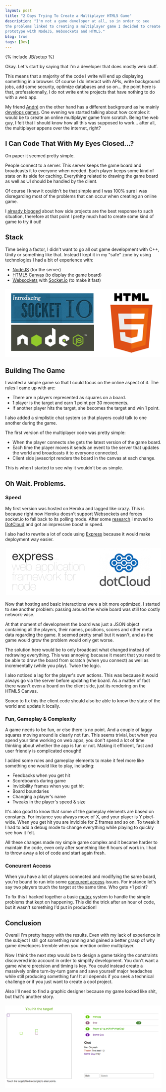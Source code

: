 ```yaml
---
layout: post
title: "2 Days Trying To Create a Multiplayer HTML5 Game"
description: "I'm not a game developer at all, so in order to see
the problems linked to creating a multiplayer game I decided to create a
prototype with NodeJS, Websockets and HTML5."
blog: true
tags: [Dev]
---
```


{% include JB/setup %}

Okay. Let's start by saying that I'm a developer that does mostly web stuff.

This means that a majority of the code I write will end up displaying something in a browser.
Of course I do interact with APIs, write background jobs, add some
security, optimize databases and so on... the point here is that, professionnally, I do not write
entire projects that have nothing to do with a web app.

My friend [André](http://www.andreberlemont.com/portfolio/) on the other hand
has a different background as he mainly [develops games](http://www.oneliferemains.com/).
One evening we started talking about how complex it would be to create an online multiplayer
game from scratch. Being the web guy, I felt that I should know how all this was supposed to work... after
all, the multiplayer appens over the internet, right?

## I Can Code That With My Eyes Closed...?

On paper it seemed pretty simple.

People connect to a server.
This server keeps the game board and broadcasts it to everyone when
needed. Each player keeps some kind of state on its side for caching.
Everything related to drawing the game board as well as UI should be
handled by the client.

Of course I knew it couldn't be that simple and I was 100% sure
I was disregarding most of the problems that can occur when creating an online game.

I [already blogged](/2012/01/09/start-working-on-your-side-project/) about how side projects are the best response to such
situation, therefore at that point I pretty much had to create some kind of game to try it out!

## Stack

Time being a factor, I didn't want to go all out game development with C++, Unity or
something like that. Instead I kept it in my "safe" zone by using
technologies I had a bit of experience with:

- [NodeJS](http://nodejs.org/) (for the server)
- [HTML5 Canvas](https://developer.mozilla.org/en-US/docs/HTML/Canvas/Tutorial) (to display the game board)
- [Websockets](http://en.wikipedia.org/wiki/WebSocket) with [Socket.io](http://socket.io/) (to make it fast)

<img src='/assets/blog/stackgame.png' alt='logos' style='margin:20px auto; display: block'/>

## Building The Game

I wanted a simple game so that I could focus on the online aspect of it.
The rules I came up with are:

- There are n players represented as squares on a board.
- 1 player is the target and earn 1 point per 30 movements.
- If another player hits the target, she becomes the target and win 1 point.

I also added a simplistic chat system so that players could talk
to one another during the game.

The first version of the multiplayer code was pretty simple:

- When the player connects she gets the latest version of the game board.
- Each time the player moves it sends an event to the server that
  updates the world and broadcasts it to everyone connected.
- Client side javascript renders the board in the canvas at each change.

This is when I started to see why it wouldn't be as simple.

## Oh Wait. Problems.

### Speed

My first version was hosted on Heroku and lagged like crazy. This is
because right now Heroku doesn't support Websockets and forces socket.io
to fall back to its polling mode. After some [research](https://github.com/joyent/node/wiki/Node-Hosting)
I moved to [DotCloud](https://www.dotcloud.com/) and got an impressive boost in speed.

I also had to rewrite a lot of code using [Express](http://expressjs.com/) because it would make
deployment way easier.

<img src='/assets/blog/morestackgaming.png' alt='logos' style='margin:20px auto; display: block'/>

Now that hosting and basic interactions were a bit more optimized, I started to see
another problem: passing around the whole board was still too costly
network-wise.

At that moment of development the board was just a JSON object containing
all the players, their names, positions, scores and other meta data
regarding the game. It seemed pretty small but it wasn't, and as the
game would grow the problem would only get worse.

The solution here would be to only broadcast what changed instead of
redrawing everything. This was annoying because it meant that you need to be able
to draw the board from scratch (when you connect) as well as
incrementally (while you play). Twice the logic.

I also noticed a lag for the player's own actions. This was because it
would always go via the server before updating the board. As a matter of
fact there wasn't even a board on the client side, just its rendering
on the HTML5 Canvas.

Soooo to fix this the client code should also be able to know the state of the world
and update it locally.

### Fun, Gameplay & Complexity

A game needs to be fun, or else there is no point. And a couple of laggy
squares moving around is clearly not fun. This seems trivial, but when
you spend your time working on web apps, you don't spend a lot of time thinking about
whether the app is fun or not. Making it efficient, fast and user friendly
is complicated enought!

I added some rules and gameplay elements to make it feel more like
something one would like to play, including:

- Feedbacks when you get hit
- Scoreboards during game
- Invicibility frames when you get hit
- Board boundaries
- Changing a player's name
- Tweaks in the player's speed & size

It's also good to know that some of the gameplay elements are based on constants.
For instance you always move of X, and your player is Y pixel-wide. When you get hit you
are invicible for Z frames and so on. To tweak it I had to add a debug
mode to change everything while playing to quickly see how it felt.

All these changes made my simple game complex and it became harder to maintain the code,
even only after something like 6 hours of work in.
I had to throw away a lot of code and start again fresh.

### Concurent Access

When you have a lot of players connected and modifying the same board,
you're bound to run into some [concurent access](http://en.wikipedia.org/wiki/Concurrency_control) issues.
For instance let's say two players touch the target at the same time.
Who gets +1 point?

To fix this I hacked together a basic
[mutex](http://en.wikipedia.org/wiki/Mutual_exclusion) system
to handle the simple problems that kept on happening. This did the trick
after an hour of code, but it wasn't something I'd put in production!

## Conclusion

Overall I'm pretty happy with the results.
Even with my lack of experience in the subject I still got
something running and gained a better grasp of why game developers
tremble when you mention online multiplayer.

Now I think the next step would be to design a game taking the
constraints discovered into account in order to simplify development. You don't want a
game where precision and timing is key.
You could instead create a massively online turn-by-turn game and
save yourself major headaches while still producing something fun! It all
depends if you seek a technical challenge or if you just want to create
a cool project.

Also I'll need to find a graphic designer because my game looked like shit, but
that's another story.

<img src='/assets/blog/screengame.png' alt='the game' style='margin:20px auto; display: block'/>

